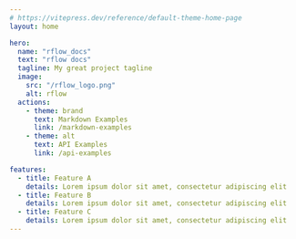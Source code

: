 ```yaml
---
# https://vitepress.dev/reference/default-theme-home-page
layout: home

hero:
  name: "rflow_docs"
  text: "rflow docs"
  tagline: My great project tagline
  image: 
    src: "/rflow_logo.png"
    alt: rflow
  actions:
    - theme: brand
      text: Markdown Examples
      link: /markdown-examples
    - theme: alt
      text: API Examples
      link: /api-examples

features:
  - title: Feature A
    details: Lorem ipsum dolor sit amet, consectetur adipiscing elit
  - title: Feature B
    details: Lorem ipsum dolor sit amet, consectetur adipiscing elit
  - title: Feature C
    details: Lorem ipsum dolor sit amet, consectetur adipiscing elit
---
```


